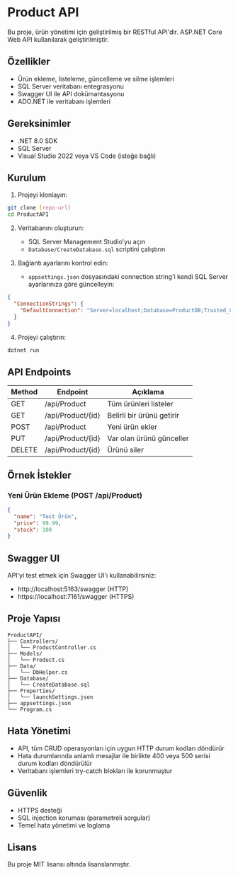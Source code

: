 # Product API

Bu proje, ürün yönetimi için geliştirilmiş bir RESTful API'dir. ASP.NET Core Web API kullanılarak geliştirilmiştir.

## Özellikler

- Ürün ekleme, listeleme, güncelleme ve silme işlemleri
- SQL Server veritabanı entegrasyonu
- Swagger UI ile API dokümantasyonu
- ADO.NET ile veritabanı işlemleri

## Gereksinimler

- .NET 8.0 SDK
- SQL Server
- Visual Studio 2022 veya VS Code (isteğe bağlı)

## Kurulum

1. Projeyi klonlayın:
```bash
git clone [repo-url]
cd ProductAPI
```

2. Veritabanını oluşturun:
   - SQL Server Management Studio'yu açın
   - `Database/CreateDatabase.sql` scriptini çalıştırın

3. Bağlantı ayarlarını kontrol edin:
   - `appsettings.json` dosyasındaki connection string'i kendi SQL Server ayarlarınıza göre güncelleyin:
```json
{
  "ConnectionStrings": {
    "DefaultConnection": "Server=localhost;Database=ProductDB;Trusted_Connection=True;TrustServerCertificate=True;"
  }
}
```

4. Projeyi çalıştırın:
```bash
dotnet run
```

## API Endpoints

| Method | Endpoint | Açıklama |
|--------|----------|-----------|
| GET | /api/Product | Tüm ürünleri listeler |
| GET | /api/Product/{id} | Belirli bir ürünü getirir |
| POST | /api/Product | Yeni ürün ekler |
| PUT | /api/Product/{id} | Var olan ürünü günceller |
| DELETE | /api/Product/{id} | Ürünü siler |

## Örnek İstekler

### Yeni Ürün Ekleme (POST /api/Product)
```json
{
  "name": "Test Ürün",
  "price": 99.99,
  "stock": 100
}
```

## Swagger UI

API'yi test etmek için Swagger UI'ı kullanabilirsiniz:
- http://localhost:5163/swagger (HTTP)
- https://localhost:7161/swagger (HTTPS)

## Proje Yapısı

```
ProductAPI/
├── Controllers/
│   └── ProductController.cs
├── Models/
│   └── Product.cs
├── Data/
│   └── DbHelper.cs
├── Database/
│   └── CreateDatabase.sql
├── Properties/
│   └── launchSettings.json
├── appsettings.json
└── Program.cs
```

## Hata Yönetimi

- API, tüm CRUD operasyonları için uygun HTTP durum kodları döndürür
- Hata durumlarında anlamlı mesajlar ile birlikte 400 veya 500 serisi durum kodları döndürülür
- Veritabanı işlemleri try-catch blokları ile korunmuştur

## Güvenlik

- HTTPS desteği
- SQL injection koruması (parametreli sorgular)
- Temel hata yönetimi ve loglama

## Lisans

Bu proje MIT lisansı altında lisanslanmıştır. 